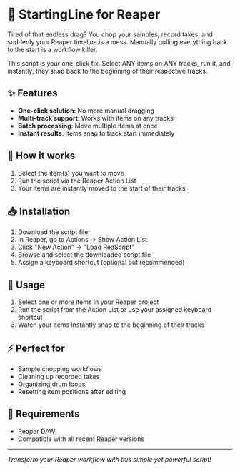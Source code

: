 # 🎵 StartingLine for Reaper

Tired of that endless drag? You chop your samples, record takes, and suddenly your Reaper timeline is a mess. Manually pulling everything back to the start is a workflow killer.

This script is your one-click fix. Select ANY items on ANY tracks, run it, and instantly, they snap back to the beginning of their respective tracks.

## ✨ Features

- **One-click solution**: No more manual dragging
- **Multi-track support**: Works with items on any tracks
- **Batch processing**: Move multiple items at once
- **Instant results**: Items snap to track start immediately

## 🚀 How it works

1. Select the item(s) you want to move
2. Run the script via the Reaper Action List
3. Your items are instantly moved to the start of their tracks

## 📥 Installation

1. Download the script file
2. In Reaper, go to Actions → Show Action List
3. Click "New Action" → "Load ReaScript"
4. Browse and select the downloaded script file
5. Assign a keyboard shortcut (optional but recommended)

## 🎯 Usage

1. Select one or more items in your Reaper project
2. Run the script from the Action List or use your assigned keyboard shortcut
3. Watch your items instantly snap to the beginning of their tracks

## ⚡ Perfect for

- Sample chopping workflows
- Cleaning up recorded takes
- Organizing drum loops
- Resetting item positions after editing

## 🔧 Requirements

- Reaper DAW
- Compatible with all recent Reaper versions

---

*Transform your Reaper workflow with this simple yet powerful script!*